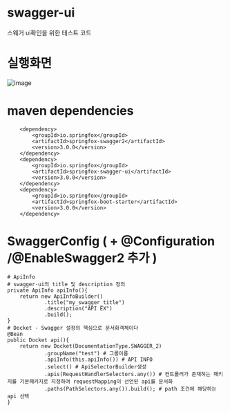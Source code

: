 # swagger-ui
스웨거 ui확인을 위한 테스트 코드

# 실행화면
![image](https://user-images.githubusercontent.com/77376346/163744327-9f26043b-1e70-4d18-8fd0-252a2ba8c953.png)

# maven dependencies
        <dependency>
            <groupId>io.springfox</groupId>
            <artifactId>springfox-swagger2</artifactId>
            <version>3.0.0</version>
        </dependency>
        <dependency>
            <groupId>io.springfox</groupId>
            <artifactId>springfox-swagger-ui</artifactId>
            <version>3.0.0</version>
        </dependency>
        <dependency>
            <groupId>io.springfox</groupId>
            <artifactId>springfox-boot-starter</artifactId>
            <version>3.0.0</version>
        </dependency>

# SwaggerConfig ( + @Configuration /@EnableSwagger2 추가 )
    # ApiInfo
    # swagger-ui의 title 및 description 정의
    private ApiInfo apiInfo(){
        return new ApiInfoBuilder()
                .title("my_swagger_title")
                .description("API EX")
                .build();
    }
    # Docket - Swagger 설정의 핵심으로 문서화객체이다
    @Bean
    public Docket api(){
        return new Docket(DocumentationType.SWAGGER_2)
                .groupName("test") # 그룹이름
                .apiInfo(this.apiInfo()) # API INFO
                .select() # ApiSelectorBuilder생성
                .apis(RequestHandlerSelectors.any()) # 컨트롤러가 존재하는 패키지를 기본패키지로 지정하여 requestMapping이 선언된 api를 문서화
                .paths(PathSelectors.any()).build(); # path 조건에 해당하는 api 선택
    }
